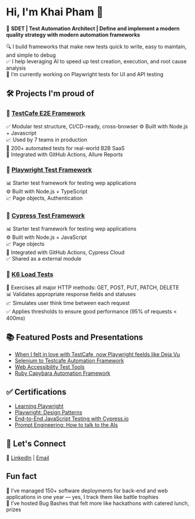 # Hi, I'm Khai Pham 👋

🚀 **SDET | Test Automation Architect | Define and implement a modern quality strategy with modern automation frameworks**  
  
🔍 I build frameworks that make new tests quick to write, easy to maintain, and simple to debug  
✅ I help leveraging AI to speed up test creation, execution, and root cause analysis  
🔭 I’m currently working on Playwright tests for UI and API testing  

## 🛠️ Projects I'm proud of

### 🔹 [TestCafe E2E Framework](https://github.com/khaidpham/testcafe-tests)
✅ Modular test structure, CI/CD-ready, cross-browser
⚙️ Built with Node.js + Javascript  
📈 Used by 7 teams in production  
🧪 200+ automated tests for real-world B2B SaaS  
🔧 Integrated with GitHub Actions, Allure Reports  

### 🔹 [Playwright Test Framework](https://github.com/khaidpham/playwright-tests)
📊 Starter test framework for testing wep applications  
⚙️ Built with Node.js + TypeScript  
📈 Page objects, Authentication

### 🔹 [Cypress Test Framework](https://github.com/khaidpham/cypress-tests)
📊 Starter test framework for testing wep applications  
⚙️ Built with Node.js + JavaScript  
📈 Page objects  
🔧 Integrated with GitHub Actions, Cypress Cloud  
✅ Shared as a external module  

### 🔹 [K6 Load Tests](https://github.com/khaidpham/k6)
🎯 Exercises all major HTTP methods: GET, POST, PUT, PATCH, DELETE  
📊 Validates appropriate response fields and statuses  
📈 Simulates user think time between each request  
✅ Applies thresholds to ensure good performance (95% of requests < 400ms)  

## 📚 Featured Posts and Presentations
- [When I felt in love with TestCafe, now Playwright feelds like Deja Vu](https://www.linkedin.com/posts/khaipham_testcafe-cypress-playwright-activity-7313560797530476544-2253)
- [Selenium to Testcafe Automation Framework](https://github.com/khaidpham/presentations/blob/main/Selenium-to-Testcafe-automation-framework.pdf)
- [Web Accessibility Test Tools](https://github.com/khaidpham/presentations/blob/main/Web-Accessibility-Test-Tools.pdf)
- [Ruby Capybara Automation Framework](https://github.com/khaidpham/presentations/blob/main/Ruby-Capybara-Test-Automation-Framework.pdf)

## ✅ Certifications
- [Learning Playwright](https://www.linkedin.com/learning/certificates/8ee47070c73074330afff61e970da6eb967ca2134dc5ceb25804269b645a0e61)
- [Playwright: Design Patterns](https://www.linkedin.com/learning/certificates/a3a560b233e235102ccf76a3b3bfabb60be6b854564c2f6062e3142299bbf42c)
- [End-to-End JavaScript Testing with Cypress.io](https://www.linkedin.com/learning/certificates/a8a7256bd0a3447a20ae96aded6495866dfd8c2bd465e49b626b54489ed84385)  
- [Prompt Engineering: How to talk to the AIs](https://www.linkedin.com/learning/certificates/0746cc6e01a337113a6ed7091153afb9d40edcdce6ee524c01edf93e2ca2dd76)

## 🤝 Let's Connect
🤗 [LinkedIn](https://linkedin.com/in/khaipham)  |  [Email](khaipham@gmail.com)  

## Fun fact
🧪 I’ve managed 150+ software deployments for back-end and web applications in one year — yes, I track them like battle trophies  
💬 I’ve hosted Bug Bashes that felt more like hackathons with catered lunch, prizes  
